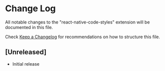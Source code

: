 # Change Log
All notable changes to the "react-native-code-styles" extension will be documented in this file.

Check [Keep a Changelog](http://keepachangelog.com/) for recommendations on how to structure this file.

## [Unreleased]
- Initial release